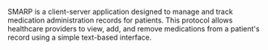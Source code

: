 SMARP is a client-server application designed to manage and track medication administration records for patients. This protocol allows healthcare providers to view, add, and remove medications from a patient's record using a simple text-based interface.
